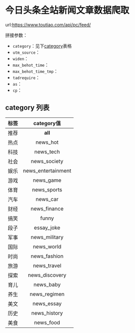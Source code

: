 # 今日头条全站新闻文章数据爬取
url:https://www.toutiao.com/api/pc/feed/

拼接参数：
- `category`：见下[category](#category)表格
- `utm_source`：
- `widen`：
- `max_behot_time`：
- `max_behot_time_tmp`：
- `tadrequire`：
- `as`：
- `cp`：

<h2 id="category">category 列表</h2>

| 标签 | category值 |
| ------------- |:-------------:|
| 推荐 | __all__ |
| 热点 | news_hot |
| 科技 | news_tech |
| 社会 | news_society |
| 娱乐 | news_entertainment |
| 游戏 | news_game|
| 体育 | news_sports |
| 汽车 | news_car |
| 财经 | news_finance |
| 搞笑 | funny |
| 段子 | essay_joke|
| 军事 | news_military |
| 国际 | news_world |
| 时尚 | news_fashion |
| 旅游 | news_travel |
| 探索 | news_discovery |
| 育儿 | news_baby |
| 养生 | news_regimen |
| 美文 | news_essay |
| 历史 | news_history |
| 美食 | news_food |